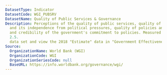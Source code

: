 ```yaml
---
DatasetType: Indicator
DatasetCode: WGI_PUBSRV
DatasetName: Quality of Public Services & Governance
Description: Perceptions of the quality of public services, quality of the civil service
  and its independence from political pressures, quality of policies and implementation,
  and credibility of the government's commitment to policies. Measured from -2.5 to
  2.5.
  data set and view the 2018 "Estimate" data in "Government Effectiveness".
Source:
  OrganizationName: World Bank (WGI)
  OrganizationCode: WGI
  OrganizationSeriesCode: null
  BaseURL: https://info.worldbank.org/governance/wgi/
---
```


